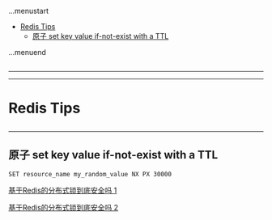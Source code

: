 ...menustart

 - [Redis Tips](#0ac68c6db10bb40156c1e107f2ee9b6d)
     - [原子  set key value if-not-exist with a TTL](#4d2bdd3a995b163e8e63264680b19443)

...menuend


<h2 id="0ac68c6db10bb40156c1e107f2ee9b6d"></h2>

-----
-----

# Redis Tips

<h2 id="4d2bdd3a995b163e8e63264680b19443"></h2>

-----

## 原子  set key value if-not-exist with a TTL

```
SET resource_name my_random_value NX PX 30000
```

[基于Redis的分布式锁到底安全吗 1](http://zhangtielei.com/posts/blog-redlock-reasoning.html)

[基于Redis的分布式锁到底安全吗 2](http://zhangtielei.com/posts/blog-redlock-reasoning-part2.html)






